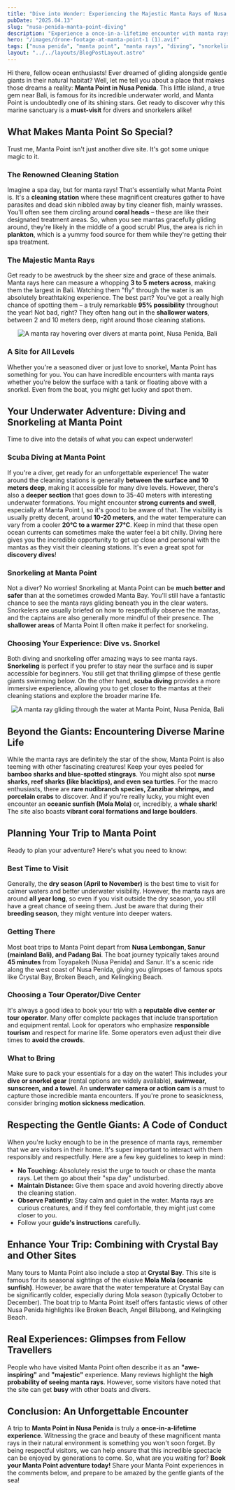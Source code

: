 ```yaml
---
title: "Dive into Wonder: Experiencing the Majestic Manta Rays of Nusa Penida's Manta Point"
pubDate: "2025.04.13" 
slug: "nusa-penida-manta-point-diving"
description: "Experience a once-in-a-lifetime encounter with manta rays at Nusa Penida's Manta Point. Dive or snorkel in clear waters and witness these gentle giants up close."
hero: "/images/drone-footage-at-manta-point-1 (1).avif" 
tags: ["nusa penida", "manta point", "manta rays", "diving", "snorkeling", "bali diving", "marine life", "dive sites", "underwater photography"]
layout: "../../layouts/BlogPostLayout.astro"
---
```


Hi there, fellow ocean enthusiasts! Ever dreamed of gliding alongside gentle giants in their natural habitat? Well, let me tell you about a place that makes those dreams a reality: **Manta Point in Nusa Penida**. This little island, a true gem near Bali, is famous for its incredible underwater world, and Manta Point is undoubtedly one of its shining stars. Get ready to discover why this marine sanctuary is a **must-visit** for divers and snorkelers alike!

## What Makes Manta Point So Special?

Trust me, Manta Point isn't just another dive site. It's got some unique magic to it.

### The Renowned Cleaning Station

Imagine a spa day, but for manta rays! That's essentially what Manta Point is. It's a **cleaning station** where these magnificent creatures gather to have parasites and dead skin nibbled away by tiny cleaner fish, mainly wrasses. You'll often see them circling around **coral heads** – these are like their designated treatment areas. So, when you see mantas gracefully gliding around, they're likely in the middle of a good scrub! Plus, the area is rich in **plankton**, which is a yummy food source for them while they're getting their spa treatment.

### The Majestic Manta Rays

Get ready to be awestruck by the sheer size and grace of these animals. Manta rays here can measure a whopping **3 to 5 meters across**, making them the largest in Bali. Watching them "fly" through the water is an absolutely breathtaking experience. The best part? You've got a really high chance of spotting them – a truly remarkable **95% possibility** throughout the year! Not bad, right? They often hang out in the **shallower waters**, between 2 and 10 meters deep, right around those cleaning stations.

<div style="text-align: center;">
  <img 
    src="/images/manta-ray-at-manta-point-nusa-penida.avif" 
    alt="A manta ray hovering over divers at manta point, Nusa Penida, Bali"
    class="w-full md:w-full mx-auto"
  />
</div>

### A Site for All Levels

Whether you're a seasoned diver or just love to snorkel, Manta Point has something for you. You can have incredible encounters with manta rays whether you're below the surface with a tank or floating above with a snorkel. Even from the boat, you might get lucky and spot them.

## Your Underwater Adventure: Diving and Snorkeling at Manta Point

Time to dive into the details of what you can expect underwater!

### Scuba Diving at Manta Point

If you're a diver, get ready for an unforgettable experience! The water around the cleaning stations is generally **between the surface and 10 meters deep**, making it accessible for many dive levels. However, there's also a **deeper section** that goes down to 35-40 meters with interesting underwater formations. You might encounter **strong currents and swell**, especially at Manta Point I, so it's good to be aware of that. The visibility is usually pretty decent, around **10-20 meters**, and the water temperature can vary from a cooler **20°C to a warmer 27°C**. Keep in mind that these open ocean currents can sometimes make the water feel a bit chilly. Diving here gives you the incredible opportunity to get up close and personal with the mantas as they visit their cleaning stations. It's even a great spot for **discovery dives**!

### Snorkeling at Manta Point

Not a diver? No worries! Snorkeling at Manta Point can be **much better and safer** than at the sometimes crowded Manta Bay. You'll still have a fantastic chance to see the manta rays gliding beneath you in the clear waters. Snorkelers are usually briefed on how to respectfully observe the mantas, and the captains are also generally more mindful of their presence. The **shallower areas** of Manta Point II often make it perfect for snorkeling.

### Choosing Your Experience: Dive vs. Snorkel

Both diving and snorkeling offer amazing ways to see manta rays. **Snorkeling** is perfect if you prefer to stay near the surface and is super accessible for beginners. You still get that thrilling glimpse of these gentle giants swimming below. On the other hand, **scuba diving** provides a more immersive experience, allowing you to get closer to the mantas at their cleaning stations and explore the broader marine life.

<div style="text-align: center;">
  <img 
    src="/images/manta-ray-at-manta-point-nusa-penida-bali.avif" 
    alt="A manta ray gliding through the water at Manta Point, Nusa Penida, Bali"
    class="w-full md:w-full mx-auto"
  />
</div>

## Beyond the Giants: Encountering Diverse Marine Life

While the manta rays are definitely the star of the show, Manta Point is also teeming with other fascinating creatures! Keep your eyes peeled for **bamboo sharks and blue-spotted stingrays**. You might also spot **nurse sharks, reef sharks (like blacktips), and even sea turtles**. For the macro enthusiasts, there are **rare nudibranch species, Zanzibar shrimps, and porcelain crabs** to discover. And if you're really lucky, you might even encounter an **oceanic sunfish (Mola Mola)** or, incredibly, a **whale shark**! The site also boasts **vibrant coral formations and large boulders**.

## Planning Your Trip to Manta Point

Ready to plan your adventure? Here's what you need to know:

### Best Time to Visit

Generally, the **dry season (April to November)** is the best time to visit for calmer waters and better underwater visibility. However, the manta rays are around **all year long**, so even if you visit outside the dry season, you still have a great chance of seeing them. Just be aware that during their **breeding season**, they might venture into deeper waters.

### Getting There

Most boat trips to Manta Point depart from **Nusa Lembongan, Sanur (mainland Bali), and Padang Bai**. The boat journey typically takes around **45 minutes** from Toyapakeh (Nusa Penida) and Sanur. It's a scenic ride along the west coast of Nusa Penida, giving you glimpses of famous spots like Crystal Bay, Broken Beach, and Kelingking Beach.

### Choosing a Tour Operator/Dive Center

It's always a good idea to book your trip with a **reputable dive center or tour operator**. Many offer complete packages that include transportation and equipment rental. Look for operators who emphasize **responsible tourism** and respect for marine life. Some operators even adjust their dive times to **avoid the crowds**.

### What to Bring

Make sure to pack your essentials for a day on the water! This includes your **dive or snorkel gear** (rental options are widely available), **swimwear, sunscreen, and a towel**. An **underwater camera or action cam** is a must to capture those incredible manta encounters. If you're prone to seasickness, consider bringing **motion sickness medication**.

## Respecting the Gentle Giants: A Code of Conduct

When you're lucky enough to be in the presence of manta rays, remember that we are visitors in their home. It's super important to interact with them responsibly and respectfully. Here are a few key guidelines to keep in mind:

* **No Touching:** Absolutely resist the urge to touch or chase the manta rays. Let them go about their "spa day" undisturbed.
* **Maintain Distance:** Give them space and avoid hovering directly above the cleaning station.
* **Observe Patiently:** Stay calm and quiet in the water. Manta rays are curious creatures, and if they feel comfortable, they might just come closer to you.
* Follow your **guide's instructions** carefully.

## Enhance Your Trip: Combining with Crystal Bay and Other Sites

Many tours to Manta Point also include a stop at **Crystal Bay**. This site is famous for its seasonal sightings of the elusive **Mola Mola (oceanic sunfish)**. However, be aware that the water temperature at Crystal Bay can be significantly colder, especially during Mola season (typically October to December). The boat trip to Manta Point itself offers fantastic views of other Nusa Penida highlights like Broken Beach, Angel Billabong, and Kelingking Beach.

## Real Experiences: Glimpses from Fellow Travellers

People who have visited Manta Point often describe it as an **"awe-inspiring"** and **"majestic"** experience. Many reviews highlight the **high probability of seeing manta rays**. However, some visitors have noted that the site can get **busy** with other boats and divers.

## Conclusion: An Unforgettable Encounter

A trip to **Manta Point in Nusa Penida** is truly a **once-in-a-lifetime experience**. Witnessing the grace and beauty of these magnificent manta rays in their natural environment is something you won't soon forget. By being respectful visitors, we can help ensure that this incredible spectacle can be enjoyed by generations to come. So, what are you waiting for? **Book your Manta Point adventure today!** Share your Manta Point experiences in the comments below, and prepare to be amazed by the gentle giants of the sea!